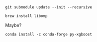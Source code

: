 
```
git submodule update --init --recursive
```

```
brew install libomp
```

Maybe?
```
conda install -c conda-forge py-xgboost
```
